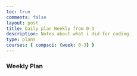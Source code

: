 ```yaml
---
toc: true
comments: false
layout: post
title: Daily plan Weekly from 0-3
description: Notes about what i did for coding.
type: plans
courses: { compsci: {week: 0-3} }
---
```


### Weekly Plan

